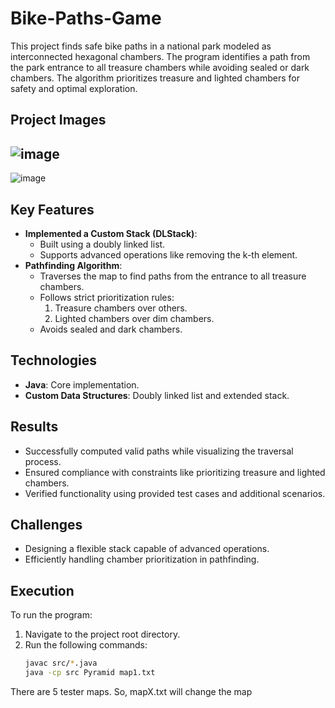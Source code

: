 # Bike-Paths-Game
This project finds safe bike paths in a national park modeled as interconnected hexagonal chambers. The program identifies a path from the park entrance to all treasure chambers while avoiding sealed or dark chambers. The algorithm prioritizes treasure and lighted chambers for safety and optimal exploration.

## Project Images
![image](https://github.com/user-attachments/assets/afee6220-95b7-47c4-ad89-78bd3aade486)
---
![image](https://github.com/user-attachments/assets/bdb1c976-425d-45f4-8389-ec6d0799d070)

## **Key Features**
- **Implemented a Custom Stack (DLStack)**:
  - Built using a doubly linked list.
  - Supports advanced operations like removing the k-th element.
- **Pathfinding Algorithm**:
  - Traverses the map to find paths from the entrance to all treasure chambers.
  - Follows strict prioritization rules:
    1. Treasure chambers over others.
    2. Lighted chambers over dim chambers.
  - Avoids sealed and dark chambers.

## **Technologies**
- **Java**: Core implementation.
- **Custom Data Structures**: Doubly linked list and extended stack.

## **Results**
- Successfully computed valid paths while visualizing the traversal process.
- Ensured compliance with constraints like prioritizing treasure and lighted chambers.
- Verified functionality using provided test cases and additional scenarios.

## **Challenges**
- Designing a flexible stack capable of advanced operations.
- Efficiently handling chamber prioritization in pathfinding.

## **Execution**
To run the program:
1. Navigate to the project root directory.
2. Run the following commands:
   ```bash
   javac src/*.java
   java -cp src Pyramid map1.txt
There are 5 tester maps. So, mapX.txt will change the map
